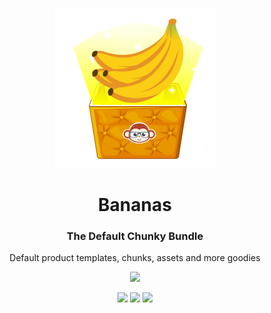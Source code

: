 <p align="center"> <img src="https://raw.githubusercontent.com/fluidtrends/bananas/master/logo.png" width="256px"> 

<h1 align="center"> Bananas </h1>
<h3 align="center"> The Default Chunky Bundle </h3>
<p align="center"> Default product templates, chunks, assets and more goodies </p>

<p align="center"> 

<img src="https://img.shields.io/npm/v/@fluidtrends/bananas?color=green"/>

</p>

<p align="center"> 
<a href="https://circleci.com/gh/fluidtrends/workflows/bananas"><img src="https://circleci.com/gh/fluidtrends/bananas.svg?style=svg"/></a>
<a href="https://codeclimate.com/github/fluidtrends/bananas/maintainability"><img src="https://api.codeclimate.com/v1/badges/eaaea9f8a72911932c15/maintainability" /></a>
<a href="https://codeclimate.com/github/fluidtrends/bananas/test_coverage"><img src="https://api.codeclimate.com/v1/badges/eaaea9f8a72911932c15/test_coverage" /></a>
</p>